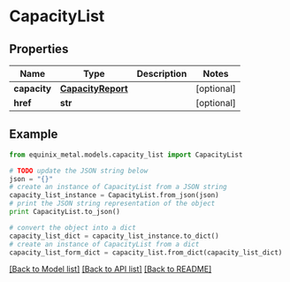 # CapacityList


## Properties
Name | Type | Description | Notes
------------ | ------------- | ------------- | -------------
**capacity** | [**CapacityReport**](CapacityReport.md) |  | [optional] 
**href** | **str** |  | [optional] 

## Example

```python
from equinix_metal.models.capacity_list import CapacityList

# TODO update the JSON string below
json = "{}"
# create an instance of CapacityList from a JSON string
capacity_list_instance = CapacityList.from_json(json)
# print the JSON string representation of the object
print CapacityList.to_json()

# convert the object into a dict
capacity_list_dict = capacity_list_instance.to_dict()
# create an instance of CapacityList from a dict
capacity_list_form_dict = capacity_list.from_dict(capacity_list_dict)
```
[[Back to Model list]](../README.md#documentation-for-models) [[Back to API list]](../README.md#documentation-for-api-endpoints) [[Back to README]](../README.md)


